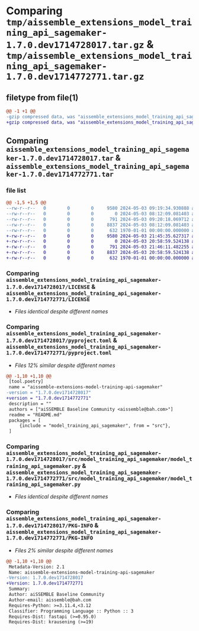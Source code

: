 # Comparing `tmp/aissemble_extensions_model_training_api_sagemaker-1.7.0.dev1714728017.tar.gz` & `tmp/aissemble_extensions_model_training_api_sagemaker-1.7.0.dev1714772771.tar.gz`

## filetype from file(1)

```diff
@@ -1 +1 @@
-gzip compressed data, was "aissemble_extensions_model_training_api_sagemaker-1.7.0.dev1714728017.tar", max compression
+gzip compressed data, was "aissemble_extensions_model_training_api_sagemaker-1.7.0.dev1714772771.tar", max compression
```

## Comparing `aissemble_extensions_model_training_api_sagemaker-1.7.0.dev1714728017.tar` & `aissemble_extensions_model_training_api_sagemaker-1.7.0.dev1714772771.tar`

### file list

```diff
@@ -1,5 +1,5 @@
--rw-r--r--   0        0        0     9580 2024-05-03 09:19:34.930888 aissemble_extensions_model_training_api_sagemaker-1.7.0.dev1714728017/LICENSE
--rw-r--r--   0        0        0        0 2024-05-03 08:12:09.081403 aissemble_extensions_model_training_api_sagemaker-1.7.0.dev1714728017/README.md
--rw-r--r--   0        0        0      791 2024-05-03 09:20:18.069712 aissemble_extensions_model_training_api_sagemaker-1.7.0.dev1714728017/pyproject.toml
--rw-r--r--   0        0        0     8837 2024-05-03 08:12:09.081403 aissemble_extensions_model_training_api_sagemaker-1.7.0.dev1714728017/src/model_training_api_sagemaker/model_training_api_sagemaker.py
--rw-r--r--   0        0        0      632 1970-01-01 00:00:00.000000 aissemble_extensions_model_training_api_sagemaker-1.7.0.dev1714728017/PKG-INFO
+-rw-r--r--   0        0        0     9580 2024-05-03 21:45:35.627317 aissemble_extensions_model_training_api_sagemaker-1.7.0.dev1714772771/LICENSE
+-rw-r--r--   0        0        0        0 2024-05-03 20:58:59.524138 aissemble_extensions_model_training_api_sagemaker-1.7.0.dev1714772771/README.md
+-rw-r--r--   0        0        0      791 2024-05-03 21:46:11.482255 aissemble_extensions_model_training_api_sagemaker-1.7.0.dev1714772771/pyproject.toml
+-rw-r--r--   0        0        0     8837 2024-05-03 20:58:59.524138 aissemble_extensions_model_training_api_sagemaker-1.7.0.dev1714772771/src/model_training_api_sagemaker/model_training_api_sagemaker.py
+-rw-r--r--   0        0        0      632 1970-01-01 00:00:00.000000 aissemble_extensions_model_training_api_sagemaker-1.7.0.dev1714772771/PKG-INFO
```

### Comparing `aissemble_extensions_model_training_api_sagemaker-1.7.0.dev1714728017/LICENSE` & `aissemble_extensions_model_training_api_sagemaker-1.7.0.dev1714772771/LICENSE`

 * *Files identical despite different names*

### Comparing `aissemble_extensions_model_training_api_sagemaker-1.7.0.dev1714728017/pyproject.toml` & `aissemble_extensions_model_training_api_sagemaker-1.7.0.dev1714772771/pyproject.toml`

 * *Files 12% similar despite different names*

```diff
@@ -1,10 +1,10 @@
 [tool.poetry]
 name = "aissemble-extensions-model-training-api-sagemaker"
-version = "1.7.0.dev1714728017"
+version = "1.7.0.dev1714772771"
 description = ""
 authors = ["aiSSEMBLE Baseline Community <aissemble@bah.com>"]
 readme = "README.md"
 packages = [
     {include = "model_training_api_sagemaker", from = "src"},
 ]
```

### Comparing `aissemble_extensions_model_training_api_sagemaker-1.7.0.dev1714728017/src/model_training_api_sagemaker/model_training_api_sagemaker.py` & `aissemble_extensions_model_training_api_sagemaker-1.7.0.dev1714772771/src/model_training_api_sagemaker/model_training_api_sagemaker.py`

 * *Files identical despite different names*

### Comparing `aissemble_extensions_model_training_api_sagemaker-1.7.0.dev1714728017/PKG-INFO` & `aissemble_extensions_model_training_api_sagemaker-1.7.0.dev1714772771/PKG-INFO`

 * *Files 2% similar despite different names*

```diff
@@ -1,10 +1,10 @@
 Metadata-Version: 2.1
 Name: aissemble-extensions-model-training-api-sagemaker
-Version: 1.7.0.dev1714728017
+Version: 1.7.0.dev1714772771
 Summary: 
 Author: aiSSEMBLE Baseline Community
 Author-email: aissemble@bah.com
 Requires-Python: >=3.11.4,<3.12
 Classifier: Programming Language :: Python :: 3
 Requires-Dist: fastapi (>=0.95.0)
 Requires-Dist: krausening (>=19)
```

